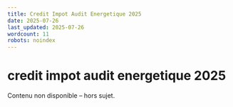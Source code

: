 ```yaml
---
title: Credit Impot Audit Energetique 2025
date: 2025-07-26
last_updated: 2025-07-26
wordcount: 11
robots: noindex
---
```


# credit impot audit energetique 2025

Contenu non disponible – hors sujet.